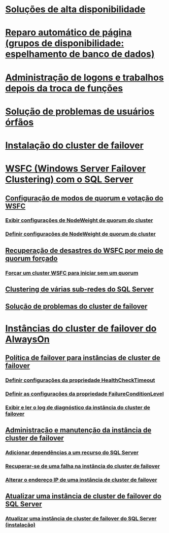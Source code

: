 # [Soluções de alta disponibilidade](high-availability-solutions-sql-server.md)  
# [Reparo automático de página (grupos de disponibilidade: espelhamento de banco de dados)](automatic-page-repair-availability-groups-database-mirroring.md)  
# [Administração de logons e trabalhos depois da troca de funções](management-of-logins-and-jobs-after-role-switching-sql-server.md)  
# [Solução de problemas de usuários órfãos](troubleshoot-orphaned-users-sql-server.md)  

# [Instalação do cluster de failover](install/sql-server-failover-cluster-installation.md)  

# [WSFC (Windows Server Failover Clustering) com o SQL Server](windows/windows-server-failover-clustering-wsfc-with-sql-server.md)  
## [Configuração de modos de quorum e votação do WSFC](windows/wsfc-quorum-modes-and-voting-configuration-sql-server.md)  
### [Exibir configurações de NodeWeight de quorum do cluster](windows/view-cluster-quorum-nodeweight-settings.md)  
### [Definir configurações de NodeWeight de quorum do cluster](windows/configure-cluster-quorum-nodeweight-settings.md)  
## [Recuperação de desastres do WSFC por meio de quorum forçado](windows/wsfc-disaster-recovery-through-forced-quorum-sql-server.md)  
### [Forçar um cluster WSFC para iniciar sem um quorum](windows/force-a-wsfc-cluster-to-start-without-a-quorum.md)  
## [Clustering de várias sub-redes do SQL Server](windows/sql-server-multi-subnet-clustering-sql-server.md)  
## [Solução de problemas do cluster de failover](windows/failover-cluster-troubleshooting.md)  

# [Instâncias do cluster de failover do AlwaysOn](windows/always-on-failover-cluster-instances-sql-server.md)  
## [Política de failover para instâncias de cluster de failover](windows/failover-policy-for-failover-cluster-instances.md)  
### [Definir configurações da propriedade HealthCheckTimeout](windows/configure-healthchecktimeout-property-settings.md)  
### [Definir as configurações da propriedade FailureConditionLevel](windows/configure-failureconditionlevel-property-settings.md)  
### [Exibir e ler o log de diagnóstico da instância do cluster de failover](windows/view-and-read-failover-cluster-instance-diagnostics-log.md)  
## [Administração e manutenção da instância de cluster de failover](windows/failover-cluster-instance-administration-and-maintenance.md)  
### [Adicionar dependências a um recurso do SQL Server](windows/add-dependencies-to-a-sql-server-resource.md)  
### [Recuperar-se de uma falha na instância do cluster de failover](windows/recover-from-failover-cluster-instance-failure.md)  
### [Alterar o endereço IP de uma instância de cluster de failover](windows/change-the-ip-address-of-a-failover-cluster-instance.md)  
## [Atualizar uma instância de cluster de failover do SQL Server](windows/upgrade-a-sql-server-failover-cluster-instance.md)  
### [Atualizar uma instância de cluster de failover do SQL Server (instalação)](windows/upgrade-a-sql-server-failover-cluster-instance-setup.md)
